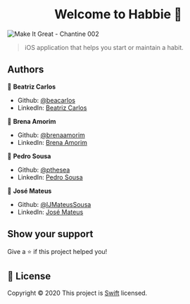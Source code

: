 # <h1 align="center">Welcome to Habbie 👋</h1>


![Make It Great - Chantine 002](https://user-images.githubusercontent.com/32069720/102219286-07c52100-3ebe-11eb-89e5-c15c6eedc09d.jpeg)

> iOS application that helps you start or maintain a habit.


## Authors

 👤 **Beatriz Carlos**
* Github: [@beacarlos](https://github.com/beacarlos)
* LinkedIn: [Beatriz Carlos](https://www.linkedin.com/in/beatriz-carlos-936a07192/)

 👤 **Brena Amorim**
* Github: [@brenaamorim](https://github.com/brenaamorim)
* LinkedIn: [Brena Amorim](https://www.linkedin.com/in/brena-amorim-a52a80200)

👤 **Pedro Sousa**
* Github: [@pthesea](https://github.com/pthesea)
* LinkedIn: [Pedro Sousa](https://www.linkedin.com/in/pedrosousa27)

 👤 **José Mateus**
* Github: [@lJMateusSousa](https://github.com/JMateusSousa)
* LinkedIn: [José Mateus]()


## Show your support
Give a ⭐️ if this project helped you!

## 📝 License

Copyright © 2020
This project is [Swift](https://github.com/CineTimeAcademy/CineTime/blob/master/LICENSE) licensed.
